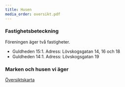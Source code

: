```yaml
---
title: Husen
media_order: oversikt.pdf
---
```

### Fastighetsbeteckning
Föreningen äger två fastigheter.
* Guldheden 15:1. Adress: Lövskogsgatan 14, 16 och 18
* Guldheden 14:1. Adress: Lövskogsgatan 19

### Marken och husen vi äger
[Översiktskarta ](oversikt.pdf)


